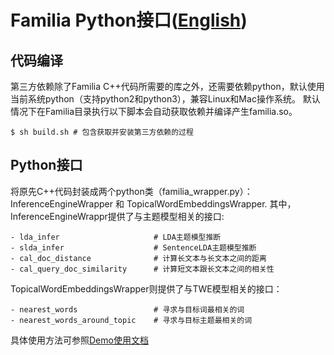 # Familia Python接口([**English**][1])

## 代码编译
第三方依赖除了Familia C++代码所需要的库之外，还需要依赖python，默认使用当前系统python（支持python2和python3），兼容Linux和Mac操作系统。
默认情况下在Familia目录执行以下脚本会自动获取依赖并编译产生familia.so。

	$ sh build.sh # 包含获取并安装第三方依赖的过程

## Python接口
将原先C++代码封装成两个python类（familia_wrapper.py）：InferenceEngineWrapper 和 TopicalWordEmbeddingsWrapper.
其中，InferenceEngineWrappr提供了与主题模型相关的接口:

	- lda_infer                     # LDA主题模型推断 
	- slda_infer                    # SentenceLDA主题模型推断
	- cal_doc_distance              # 计算长文本与长文本之间的距离
	- cal_query_doc_similarity      # 计算短文本跟长文本之间的相关性

TopicalWordEmbeddingsWrapper则提供了与TWE模型相关的接口：

	- nearest_words                 # 寻求与目标词最相关的词
	- nearest_words_around_topic    # 寻求与目标主题最相关的词

具体使用方法可参照[Demo使用文档](https://github.com/baidu/Familia/wiki/Python-Demo%E4%BD%BF%E7%94%A8%E6%96%87%E6%A1%A3)

[1]:    https://github.com/baidu/Familia/blob/master/python/README.EN.md